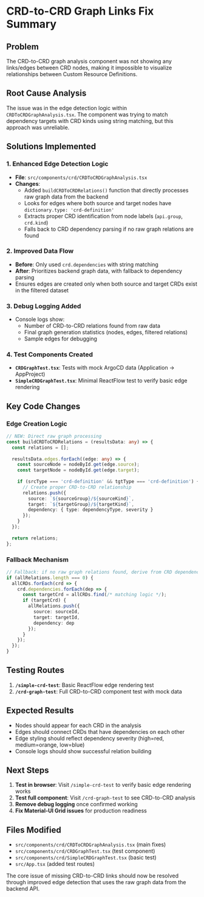 # CRD-to-CRD Graph Links Fix Summary

## Problem
The CRD-to-CRD graph analysis component was not showing any links/edges between CRD nodes, making it impossible to visualize relationships between Custom Resource Definitions.

## Root Cause Analysis
The issue was in the edge detection logic within `CRDToCRDGraphAnalysis.tsx`. The component was trying to match dependency targets with CRD kinds using string matching, but this approach was unreliable.

## Solutions Implemented

### 1. **Enhanced Edge Detection Logic**
- **File**: `src/components/crd/CRDToCRDGraphAnalysis.tsx`
- **Changes**:
  - Added `buildCRDToCRDRelations()` function that directly processes raw graph data from the backend
  - Looks for edges where both source and target nodes have `dictionary.type: 'crd-definition'`
  - Extracts proper CRD identification from node labels (`api.group`, `crd.kind`)
  - Falls back to CRD dependency parsing if no raw graph relations are found

### 2. **Improved Data Flow**
- **Before**: Only used `crd.dependencies` with string matching
- **After**: Prioritizes backend graph data, with fallback to dependency parsing
- Ensures edges are created only when both source and target CRDs exist in the filtered dataset

### 3. **Debug Logging Added**
- Console logs show:
  - Number of CRD-to-CRD relations found from raw data
  - Final graph generation statistics (nodes, edges, filtered relations)
  - Sample edges for debugging

### 4. **Test Components Created**
- **`CRDGraphTest.tsx`**: Tests with mock ArgoCD data (Application → AppProject)
- **`SimpleCRDGraphTest.tsx`**: Minimal ReactFlow test to verify basic edge rendering

## Key Code Changes

### Edge Creation Logic
```typescript
// NEW: Direct raw graph processing
const buildCRDToCRDRelations = (resultsData: any) => {
  const relations = [];
  
  resultsData.edges.forEach((edge: any) => {
    const sourceNode = nodeById.get(edge.source);
    const targetNode = nodeById.get(edge.target);
    
    if (srcType === 'crd-definition' && tgtType === 'crd-definition') {
      // Create proper CRD-to-CRD relationship
      relations.push({
        source: `${sourceGroup}/${sourceKind}`,
        target: `${targetGroup}/${targetKind}`,
        dependency: { type: dependencyType, severity }
      });
    }
  });
  
  return relations;
};
```

### Fallback Mechanism
```typescript
// Fallback: if no raw graph relations found, derive from CRD dependencies
if (allRelations.length === 0) {
  allCRDs.forEach(crd => {
    crd.dependencies.forEach(dep => {
      const targetCrd = allCRDs.find(/* matching logic */);
      if (targetCrd) {
        allRelations.push({
          source: sourceId,
          target: targetId,
          dependency: dep
        });
      }
    });
  });
}
```

## Testing Routes
1. **`/simple-crd-test`**: Basic ReactFlow edge rendering test
2. **`/crd-graph-test`**: Full CRD-to-CRD component test with mock data

## Expected Results
- Nodes should appear for each CRD in the analysis
- Edges should connect CRDs that have dependencies on each other
- Edge styling should reflect dependency severity (high=red, medium=orange, low=blue)
- Console logs should show successful relation building

## Next Steps
1. **Test in browser**: Visit `/simple-crd-test` to verify basic edge rendering works
2. **Test full component**: Visit `/crd-graph-test` to see CRD-to-CRD analysis
3. **Remove debug logging** once confirmed working
4. **Fix Material-UI Grid issues** for production readiness

## Files Modified
- `src/components/crd/CRDToCRDGraphAnalysis.tsx` (main fixes)
- `src/components/crd/CRDGraphTest.tsx` (test component)
- `src/components/crd/SimpleCRDGraphTest.tsx` (basic test)
- `src/App.tsx` (added test routes)

The core issue of missing CRD-to-CRD links should now be resolved through improved edge detection that uses the raw graph data from the backend API.